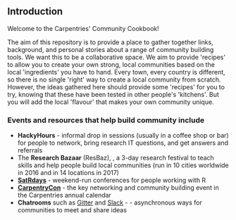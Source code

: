 ## Introduction

Welcome to the Carpentries' Community Cookbook!

The aim of this repository is to provide a place to gather together links, background, and personal stories about a range of community building tools. We want this to be a collaborative space. We aim to provide 'recipes' to allow you to create your own strong, local communities based on the local 'ingredients' you have to hand. Every town, every country is different, so there is no single 'right' way to create a local community from scratch. However, the ideas gathered here should provide some 'recipes' for you to try, knowing that these have been tested in other people's 'kitchens'. But you will add the local 'flavour' that makes your own community unique.

### Events and resources that help build community include 

- **HackyHours** - informal drop in sessions (usually in a coffee shop or bar) for people to network, bring research IT questions, and get answers and referrals
- The **Research Bazaar** (ResBaz), , a 3-day research festival to teach skills and help people build local communities (run in 10 cities worldwide in 2016 and in 14 locations in 2017)
- **[SatRdays](https://satrdays.org/)** - weekend-run conferences for people working with R
- **[CarpentryCon](http://www.carpentrycon.org/)** - the key networking and community building event in the Carpentries annual calendar
- **Chatrooms** such as [Gitter](https://gitter.im) and [Slack](https://swc-slack-invite.herokuapp.com/) - - asynchronous ways for communities to meet and share ideas



